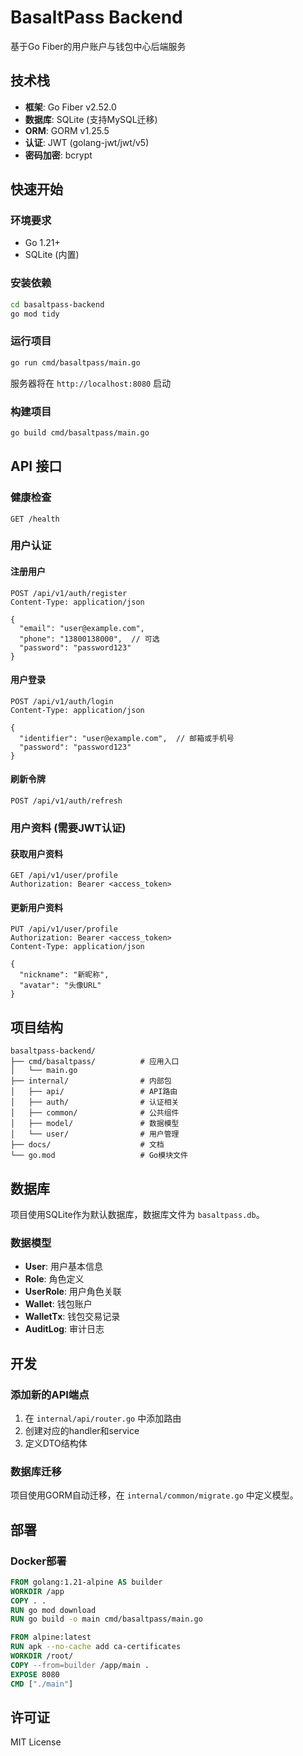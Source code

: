 # BasaltPass Backend

基于Go Fiber的用户账户与钱包中心后端服务

## 技术栈

- **框架**: Go Fiber v2.52.0
- **数据库**: SQLite (支持MySQL迁移)
- **ORM**: GORM v1.25.5
- **认证**: JWT (golang-jwt/jwt/v5)
- **密码加密**: bcrypt

## 快速开始

### 环境要求

- Go 1.21+
- SQLite (内置)

### 安装依赖

```bash
cd basaltpass-backend
go mod tidy
```

### 运行项目

```bash
go run cmd/basaltpass/main.go
```

服务器将在 `http://localhost:8080` 启动

### 构建项目

```bash
go build cmd/basaltpass/main.go
```

## API 接口

### 健康检查

```
GET /health
```

### 用户认证

#### 注册用户
```
POST /api/v1/auth/register
Content-Type: application/json

{
  "email": "user@example.com",
  "phone": "13800138000",  // 可选
  "password": "password123"
}
```

#### 用户登录
```
POST /api/v1/auth/login
Content-Type: application/json

{
  "identifier": "user@example.com",  // 邮箱或手机号
  "password": "password123"
}
```

#### 刷新令牌
```
POST /api/v1/auth/refresh
```

### 用户资料 (需要JWT认证)

#### 获取用户资料
```
GET /api/v1/user/profile
Authorization: Bearer <access_token>
```

#### 更新用户资料
```
PUT /api/v1/user/profile
Authorization: Bearer <access_token>
Content-Type: application/json

{
  "nickname": "新昵称",
  "avatar": "头像URL"
}
```

## 项目结构

```
basaltpass-backend/
├── cmd/basaltpass/          # 应用入口
│   └── main.go
├── internal/                # 内部包
│   ├── api/                 # API路由
│   ├── auth/                # 认证相关
│   ├── common/              # 公共组件
│   ├── model/               # 数据模型
│   └── user/                # 用户管理
├── docs/                    # 文档
└── go.mod                   # Go模块文件
```

## 数据库

项目使用SQLite作为默认数据库，数据库文件为 `basaltpass.db`。

### 数据模型

- **User**: 用户基本信息
- **Role**: 角色定义
- **UserRole**: 用户角色关联
- **Wallet**: 钱包账户
- **WalletTx**: 钱包交易记录
- **AuditLog**: 审计日志

## 开发

### 添加新的API端点

1. 在 `internal/api/router.go` 中添加路由
2. 创建对应的handler和service
3. 定义DTO结构体

### 数据库迁移

项目使用GORM自动迁移，在 `internal/common/migrate.go` 中定义模型。

## 部署

### Docker部署

```dockerfile
FROM golang:1.21-alpine AS builder
WORKDIR /app
COPY . .
RUN go mod download
RUN go build -o main cmd/basaltpass/main.go

FROM alpine:latest
RUN apk --no-cache add ca-certificates
WORKDIR /root/
COPY --from=builder /app/main .
EXPOSE 8080
CMD ["./main"]
```

## 许可证

MIT License 
